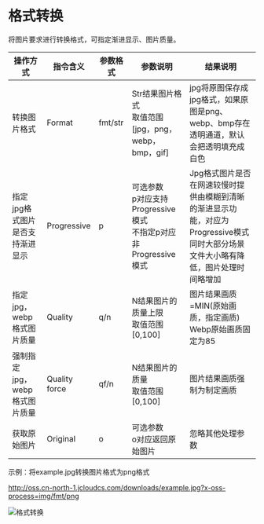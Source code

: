 # 格式转换

将图片要求进行转换格式，可指定渐进显示、图片质量。

|操作方式|指令含义|参数格式|参数说明|结果说明|
|-|-|-|-|-|
|转换图片格式|Format|fmt/str|Str结果图片格式<br>取值范围[jpg，png，webp，bmp，gif]|jpg将原图保存成jpg格式，如果原图是png、webp、bmp存在透明通道，默认会把透明填充成白色|
|指定jpg格式图片是否支持渐进显示|Progressive|p|可选参数<br>p对应支持Progressive模式<br>不指定p对应非Progressive模式|Jpg格式图片是否在网速较慢时提供由模糊到清晰的渐进显示功能，对应为Progressive模式<br>同时大部分场景文件大小略有降低，图片处理时间略增加|
|指定jpg，webp格式图片质量|Quality|q/n|N结果图片的质量上限<br>取值范围[0,100]|图片结果画质=MIN(原始画质，指定画质)<br>Webp原始画质固定为85|
|强制指定jpg，webp格式图片质量|Quality force|qf/n|N结果图片的质量<br>取值范围[0,100]|图片结果画质强制为制定画质|
|获取原始图片|Original|o|可选参数<br>o对应返回原始图片|忽略其他处理参数|

示例：将example.jpg转换图片格式为png格式

http://oss.cn-north-1.jcloudcs.com/downloads/example.jpg?x-oss-process=img/fmt/png

![格式转换](https://github.com/jdcloudcom/cn/blob/edit/image/Object-Storage-Service/OSS-061.png)
